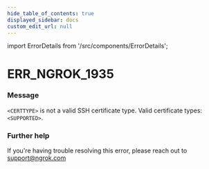 ```yaml
---
hide_table_of_contents: true
displayed_sidebar: docs
custom_edit_url: null
---
```


import ErrorDetails from '/src/components/ErrorDetails';

# ERR_NGROK_1935

### Message
`<CERTTYPE>` is not a valid SSH certificate type. Valid certificate types: `<SUPPORTED>`.

### Further help
If you're having trouble resolving this error, please reach out to [support@ngrok.com](mailto:support@ngrok.com?subject=Help%20with%20ERR_NGROK_1935)

<ErrorDetails error='err_ngrok_1935' />
